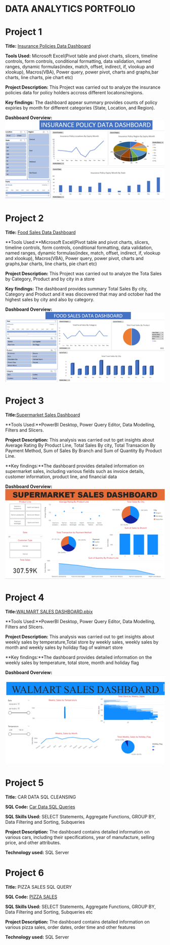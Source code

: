 # DATA ANALYTICS PORTFOLIO
# Project 1
**Title:** [Insurance Policies Data Dashboard](https://github.com/tosinmulero/tosinmulero.github.io/blob/main/Insurance%20Policies%20Data%20Dashboard.xlsx)

**Tools Used:** Microsoft Excel(Pivot table and pivot charts, slicers, timeline controls, form controls, conditional formatting, data validation, named ranges, dynamic formulas(index, match, offset, indirect, if, vlookup and xlookup), Macros(VBA), Power query, power pivot, charts and graphs,bar charts, line charts, pie chart etc)
 
**Project Description:** This Project was carried out to analyze the insurance policies data for policy holders accross different locatons/regions.
 
**Key findings:** The dashboard appear  summary  provides counts of policy expiries by month for different categories (State, Location, and Region).

**Dashboard Overview:**
![Insurance](Insurance.png)

# Project 2
**Title:** [Food Sales Data Dashboard](https://github.com/tosinmulero/tosinmulero.github.io/blob/main/Food%20Sales%20Data%20Dashboard.xlsx)

**Tools Used:**Microsoft Excel(Pivot table and pivot charts, slicers, timeline controls, form controls, conditional formatting, data validation, named ranges, dynamic formulas(index, match, offset, indirect, if, vlookup and xlookup), Macros(VBA), Power query, power pivot, charts and graphs,bar charts, line charts, pie chart etc)
 
**Project Description:** This Project was carried out to analyze the Tota Sales by Category, Product and by city in a store
 
**Key findings:** The dashboard  provides summary  Total Sales By city, Category and Product and it was discovered that may and october had the highest sales by city and also by category.

**Dashboard Overview:**
![Food](Food.png)



# Project 3

**Title:**[Supermarket Sales Dashboard](https://github.com/tosinmulero/tosinmulero.github.io/blob/main/SUPERMARKET%20SALES%20DASHBOARD.pbix)

**Tools Used:**PowerBI Desktop, Power Query Editor, Data Modelling, Filters and Slicers.
 
**Project Description:** This analysis was carried out to get insights about Average Rating By Product Line, Total Sales By city, Total Transacion By Payment Method, Sum of Sales By Branch and Sum of Quantity By Product Line.
  
**Key findings:**The dashboard provides detailed information on supermarket sales, including various fields such as invoice details, customer information, product line, and financial data

**Dashboard Overview:**
![Supermarket](Supermarket.png)


# Project 4
**Title:**[WALMART SALES DASHBOARD.pbix](https://github.com/tosinmulero/tosinmulero.github.io/blob/main/WALMART%20SALES%20DASHBOARD.pbix)

**Tools Used:**PowerBI Desktop, Power Query Editor, Data Modelling, Filters and Slicers.
 
**Project Description:** This analysis was carried out to get insights about weekly sales by temperature,Total store by weekly sales, weekly sales by month and weekly sales by holiday flag of walmart store
  
**Key findings:**The dashboard provides detailed information on the weekly sales by temperature, total store, month and holiday flag

**Dashboard Overview:**
![walmart](walmart.png)




# Project 5

**Title:** CAR DATA SQL CLEANSING
 
**SQL Code:** [Car Data SQL Queries](https://github.com/tosinmulero/tosinmulero.github.io/blob/main/CAR_DATA.sql)
 
**SQL Skills Used:** SELECT Statements, Aggregate Functions, GROUP BY, Data Filtering and Sorting, Subqueries
 
**Project Description:** The dashboard contains detailed information on various cars, including their specifications, year of manufacture, selling price, and other attributes. 
 
**Technology used:** SQL Server


# Project 6

**Title:** PIZZA SALES SQL QUERY
 
**SQL Code:** [PIZZA SALES](https://github.com/tosinmulero/tosinmulero.github.io/blob/main/PIZZA%20SALES.sql)
 
**SQL Skills Used:** SELECT Statements, Aggregate Functions, GROUP BY, Data Filtering and Sorting, Subqueries etc
 
**Project Description:** The dashboard contains detailed information on various pizza sales, order dates, order time and other features

**Technology used:** SQL Server
